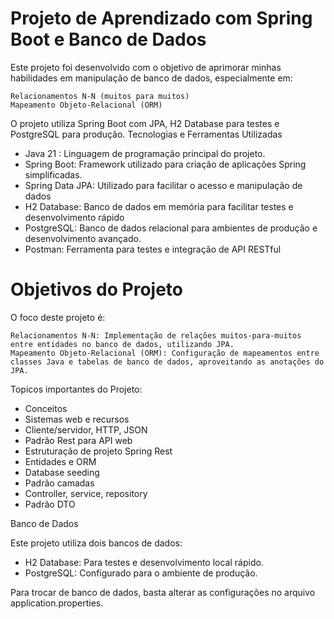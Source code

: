 # Projeto de Aprendizado com Spring Boot e Banco de Dados

Este projeto foi desenvolvido com o objetivo de aprimorar minhas habilidades em manipulação de banco de dados, especialmente em:

    Relacionamentos N-N (muitos para muitos)
    Mapeamento Objeto-Relacional (ORM)

O projeto utiliza Spring Boot com JPA, H2 Database para testes e PostgreSQL para produção.
Tecnologias e Ferramentas Utilizadas

 - Java 21 : Linguagem de programação principal do projeto.
 - Spring Boot: Framework utilizado para criação de aplicações Spring simplificadas.
-  Spring Data JPA: Utilizado para facilitar o acesso e manipulação de dados
-  H2 Database: Banco de dados em memória para facilitar testes e desenvolvimento rápido
-  PostgreSQL: Banco de dados relacional para ambientes de produção e desenvolvimento avançado.
-  Postman: Ferramenta para testes e integração de API RESTful

# Objetivos do Projeto

O foco deste projeto é:

    Relacionamentos N-N: Implementação de relações muitos-para-muitos entre entidades no banco de dados, utilizando JPA.
    Mapeamento Objeto-Relacional (ORM): Configuração de mapeamentos entre classes Java e tabelas de banco de dados, aproveitando as anotações do JPA.

Topicos importantes do Projeto:

-  Conceitos
- Sistemas web e recursos
- Cliente/servidor, HTTP, JSON
- Padrão Rest para API web
- Estruturação de projeto Spring Rest
- Entidades e ORM
- Database seeding
- Padrão camadas
- Controller, service, repository
- Padrão DTO

    

Banco de Dados

Este projeto utiliza dois bancos de dados:

  - H2 Database: Para testes e desenvolvimento local rápido.
  - PostgreSQL: Configurado para o ambiente de produção.

Para trocar de banco de dados, basta alterar as configurações no arquivo application.properties.
